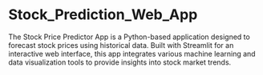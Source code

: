# Stock_Prediction_Web_App
The Stock Price Predictor App is a Python-based application designed to forecast stock prices using historical data. Built with Streamlit for an interactive web interface, this app integrates various machine learning and data visualization tools to provide insights into stock market trends.
